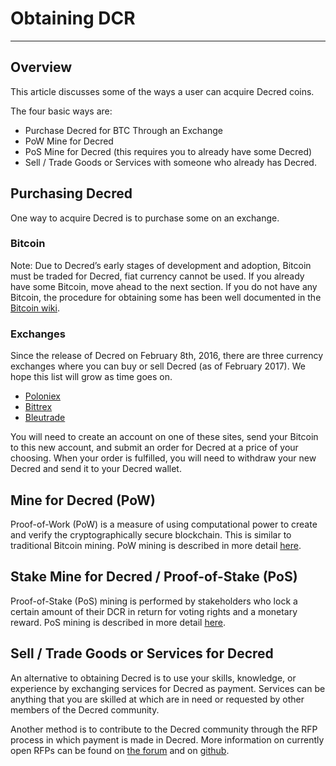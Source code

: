 # <i class="fa fa-exchange"></i> **Obtaining DCR**

---

## **<i class="fa fa-info-circle"></i> Overview**

This article discusses some of the ways a user can acquire Decred
coins.

The four basic ways are:

* Purchase Decred for BTC Through an Exchange
* PoW Mine for Decred
* PoS Mine for Decred (this requires you to already have some Decred)
* Sell / Trade Goods or Services with someone who already has Decred.

## **<i class="fa fa-info-circle"></i> Purchasing Decred**

One way to acquire Decred is to purchase some on an exchange.

### **<i class="fa fa-btc"></i> Bitcoin**

Note: Due to Decred’s early stages of development and adoption,
Bitcoin must be traded for Decred, fiat currency cannot be used.  If
you already have some Bitcoin, move ahead to the next section.  If you
do not have any Bitcoin, the procedure for obtaining some has been
well documented in the
[Bitcoin wiki](https://en.bitcoin.it/wiki/Buying_Bitcoins_%28the_newbie_version%29).

### **<i class="fa fa-exchange"></i> Exchanges**

Since the release of Decred on February 8th, 2016, there are three
currency exchanges where you can buy or sell Decred (as of February 2017).
We hope this list will grow as time goes on.

* [Poloniex](https://poloniex.com/)
* [Bittrex](https://bittrex.com/)
* [Bleutrade](https://bleutrade.com/exchange)

You will need to create an account on one of these sites, send your
Bitcoin to this new account, and submit an order for Decred at a price
of your choosing.  When your order is fulfilled, you will need to
withdraw your new Decred and send it to your Decred wallet.


## **<i class="fa fa-info-circle"></i> Mine for Decred (PoW)**

Proof-of-Work (PoW) is a measure of using computational power to
create and verify the cryptographically secure blockchain.  This is
similar to traditional Bitcoin mining.  PoW mining is described in
more detail [here](/mining/overview/#1-proof-of-work-mining).

## **<i class="fa fa-info-circle"></i> Stake Mine for Decred / Proof-of-Stake (PoS)**

Proof-of-Stake (PoS) mining is performed by stakeholders who lock a
certain amount of their DCR in return for voting rights and a monetary
reward. PoS mining is described in more detail
[here](/mining/overview/#2-proof-of-stake-mining).

## **<i class="fa fa-info-circle"></i> Sell / Trade Goods or Services for Decred**

An alternative to obtaining Decred is to use your skills, knowledge,
or experience by exchanging services for Decred as payment.  Services
can be anything that you are skilled at which are in need or
requested by other members of the Decred community.

Another method is to contribute to the Decred community
through the RFP process in which payment is made in Decred.  More
information on currently open RFPs can be found on
[the forum](https://forum.decred.org/forums/requests-for-proposals/)
and on [github](https://github.com/decred/RFPs).
